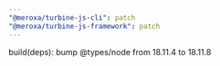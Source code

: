 ```yaml
---
"@meroxa/turbine-js-cli": patch
"@meroxa/turbine-js-framework": patch
---
```


build(deps): bump @types/node from 18.11.4 to 18.11.8
